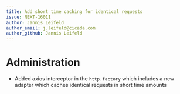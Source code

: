 ```yaml
---
title: Add short time caching for identical requests
issue: NEXT-16011
author: Jannis Leifeld
author_email: j.leifeld@cicada.com 
author_github: Jannis Leifeld
---
```

# Administration
* Added axios interceptor in the `http.factory` which includes a new adapter 
  which caches identical requests in short time amounts
